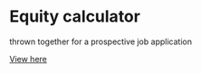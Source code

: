 # Equity calculator

thrown together for a prospective job application

[View here](https://csb-1iwpd.netlify.app/)

